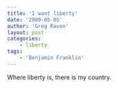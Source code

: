 ```yaml
---
title: 'I want liberty'
date: '2009-05-05'
author: 'Greg Raven'
layout: post
categories:
    - liberty
tags:
    - 'Benjamin Franklin'
---
```


Where liberty is, there is my country.